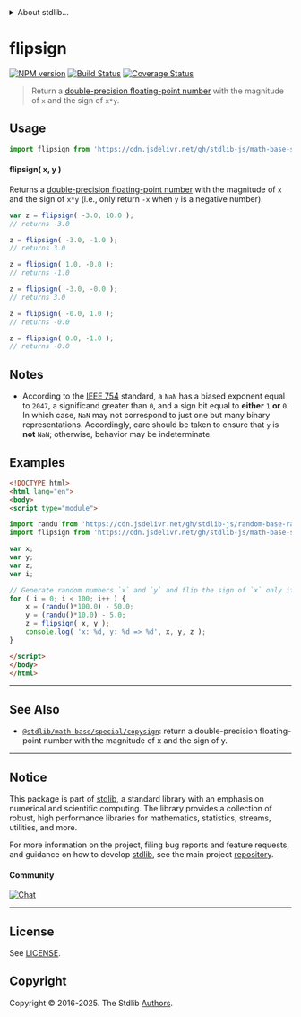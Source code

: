 <!--

@license Apache-2.0

Copyright (c) 2018 The Stdlib Authors.

Licensed under the Apache License, Version 2.0 (the "License");
you may not use this file except in compliance with the License.
You may obtain a copy of the License at

   http://www.apache.org/licenses/LICENSE-2.0

Unless required by applicable law or agreed to in writing, software
distributed under the License is distributed on an "AS IS" BASIS,
WITHOUT WARRANTIES OR CONDITIONS OF ANY KIND, either express or implied.
See the License for the specific language governing permissions and
limitations under the License.

-->


<details>
  <summary>
    About stdlib...
  </summary>
  <p>We believe in a future in which the web is a preferred environment for numerical computation. To help realize this future, we've built stdlib. stdlib is a standard library, with an emphasis on numerical and scientific computation, written in JavaScript (and C) for execution in browsers and in Node.js.</p>
  <p>The library is fully decomposable, being architected in such a way that you can swap out and mix and match APIs and functionality to cater to your exact preferences and use cases.</p>
  <p>When you use stdlib, you can be absolutely certain that you are using the most thorough, rigorous, well-written, studied, documented, tested, measured, and high-quality code out there.</p>
  <p>To join us in bringing numerical computing to the web, get started by checking us out on <a href="https://github.com/stdlib-js/stdlib">GitHub</a>, and please consider <a href="https://opencollective.com/stdlib">financially supporting stdlib</a>. We greatly appreciate your continued support!</p>
</details>

# flipsign

[![NPM version][npm-image]][npm-url] [![Build Status][test-image]][test-url] [![Coverage Status][coverage-image]][coverage-url] <!-- [![dependencies][dependencies-image]][dependencies-url] -->

> Return a [double-precision floating-point number][ieee754] with the magnitude of `x` and the sign of `x*y`.



<section class="usage">

## Usage

```javascript
import flipsign from 'https://cdn.jsdelivr.net/gh/stdlib-js/math-base-special-flipsign@esm/index.mjs';
```

#### flipsign( x, y )

Returns a [double-precision floating-point number][ieee754] with the magnitude of `x` and the sign of `x*y` (i.e., only return `-x` when `y` is a negative number).

```javascript
var z = flipsign( -3.0, 10.0 );
// returns -3.0

z = flipsign( -3.0, -1.0 );
// returns 3.0

z = flipsign( 1.0, -0.0 );
// returns -1.0

z = flipsign( -3.0, -0.0 );
// returns 3.0

z = flipsign( -0.0, 1.0 );
// returns -0.0

z = flipsign( 0.0, -1.0 );
// returns -0.0
```

</section>

<!-- /.usage -->

<section class="notes">

## Notes

-   According to the [IEEE 754][ieee754] standard, a `NaN` has a biased exponent equal to `2047`, a significand greater than `0`, and a sign bit equal to **either** `1` **or** `0`. In which case, `NaN` may not correspond to just one but many binary representations. Accordingly, care should be taken to ensure that `y` is **not** `NaN`; otherwise, behavior may be indeterminate.

</section>

<!-- /.notes -->

<section class="examples">

## Examples

<!-- eslint no-undef: "error" -->

```html
<!DOCTYPE html>
<html lang="en">
<body>
<script type="module">

import randu from 'https://cdn.jsdelivr.net/gh/stdlib-js/random-base-randu@esm/index.mjs';
import flipsign from 'https://cdn.jsdelivr.net/gh/stdlib-js/math-base-special-flipsign@esm/index.mjs';

var x;
var y;
var z;
var i;

// Generate random numbers `x` and `y` and flip the sign of `x` only if `y` is negative...
for ( i = 0; i < 100; i++ ) {
    x = (randu()*100.0) - 50.0;
    y = (randu()*10.0) - 5.0;
    z = flipsign( x, y );
    console.log( 'x: %d, y: %d => %d', x, y, z );
}

</script>
</body>
</html>
```

</section>

<!-- /.examples -->

<!-- C interface documentation. -->



<!-- Section for related `stdlib` packages. Do not manually edit this section, as it is automatically populated. -->

<section class="related">

* * *

## See Also

-   <span class="package-name">[`@stdlib/math-base/special/copysign`][@stdlib/math/base/special/copysign]</span><span class="delimiter">: </span><span class="description">return a double-precision floating-point number with the magnitude of x and the sign of y.</span>

</section>

<!-- /.related -->

<!-- Section for all links. Make sure to keep an empty line after the `section` element and another before the `/section` close. -->


<section class="main-repo" >

* * *

## Notice

This package is part of [stdlib][stdlib], a standard library with an emphasis on numerical and scientific computing. The library provides a collection of robust, high performance libraries for mathematics, statistics, streams, utilities, and more.

For more information on the project, filing bug reports and feature requests, and guidance on how to develop [stdlib][stdlib], see the main project [repository][stdlib].

#### Community

[![Chat][chat-image]][chat-url]

---

## License

See [LICENSE][stdlib-license].


## Copyright

Copyright &copy; 2016-2025. The Stdlib [Authors][stdlib-authors].

</section>

<!-- /.stdlib -->

<!-- Section for all links. Make sure to keep an empty line after the `section` element and another before the `/section` close. -->

<section class="links">

[npm-image]: http://img.shields.io/npm/v/@stdlib/math-base-special-flipsign.svg
[npm-url]: https://npmjs.org/package/@stdlib/math-base-special-flipsign

[test-image]: https://github.com/stdlib-js/math-base-special-flipsign/actions/workflows/test.yml/badge.svg?branch=main
[test-url]: https://github.com/stdlib-js/math-base-special-flipsign/actions/workflows/test.yml?query=branch:main

[coverage-image]: https://img.shields.io/codecov/c/github/stdlib-js/math-base-special-flipsign/main.svg
[coverage-url]: https://codecov.io/github/stdlib-js/math-base-special-flipsign?branch=main

<!--

[dependencies-image]: https://img.shields.io/david/stdlib-js/math-base-special-flipsign.svg
[dependencies-url]: https://david-dm.org/stdlib-js/math-base-special-flipsign/main

-->

[chat-image]: https://img.shields.io/gitter/room/stdlib-js/stdlib.svg
[chat-url]: https://app.gitter.im/#/room/#stdlib-js_stdlib:gitter.im

[stdlib]: https://github.com/stdlib-js/stdlib

[stdlib-authors]: https://github.com/stdlib-js/stdlib/graphs/contributors

[umd]: https://github.com/umdjs/umd
[es-module]: https://developer.mozilla.org/en-US/docs/Web/JavaScript/Guide/Modules

[deno-url]: https://github.com/stdlib-js/math-base-special-flipsign/tree/deno
[deno-readme]: https://github.com/stdlib-js/math-base-special-flipsign/blob/deno/README.md
[umd-url]: https://github.com/stdlib-js/math-base-special-flipsign/tree/umd
[umd-readme]: https://github.com/stdlib-js/math-base-special-flipsign/blob/umd/README.md
[esm-url]: https://github.com/stdlib-js/math-base-special-flipsign/tree/esm
[esm-readme]: https://github.com/stdlib-js/math-base-special-flipsign/blob/esm/README.md
[branches-url]: https://github.com/stdlib-js/math-base-special-flipsign/blob/main/branches.md

[stdlib-license]: https://raw.githubusercontent.com/stdlib-js/math-base-special-flipsign/main/LICENSE

[ieee754]: https://en.wikipedia.org/wiki/IEEE_754-1985

<!-- <related-links> -->

[@stdlib/math/base/special/copysign]: https://github.com/stdlib-js/math-base-special-copysign/tree/esm

<!-- </related-links> -->

</section>

<!-- /.links -->
